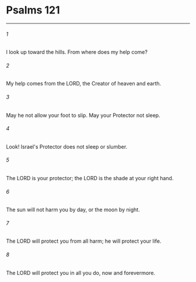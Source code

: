 # Psalms 121
***



###### 1 
I look up toward the hills. From where does my help come? 

###### 2 
My help comes from the LORD, the Creator of heaven and earth. 

###### 3 
May he not allow your foot to slip. May your Protector not sleep. 

###### 4 
Look! Israel's Protector does not sleep or slumber. 

###### 5 
The LORD is your protector; the LORD is the shade at your right hand. 

###### 6 
The sun will not harm you by day, or the moon by night. 

###### 7 
The LORD will protect you from all harm; he will protect your life. 

###### 8 
The LORD will protect you in all you do, now and forevermore.
